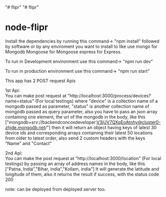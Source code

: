 "# flipr" 
"# flipr" 
# node-flipr

Install the dependencies by running this command-> "npm install"
followed by software or by any enviroment you want to install to like use 
mongo for Mongodb
Mongoose for Mongoose
express for Express.

To run in Development environment use this command-> "npm run dev"

To run in production environment use this command-> "npm run start"

This app has 2 POST request Apis

1st Api:    
You can make post request at "http://localhost:3000/process/devices?name=status" (For local testings)
 where "device" is a collection name of a mongodb passed as parameter, "status" is another collection name of mongodb passed as query parameter,
also you have to pass an json array containing one element, the url of the mongodb in the body, like this ["mongodb+srv://backendconcoxdeveloper:V3jUV7QXqEoAtnhy@cluster0-zhjde.mongodb.net/"] then it will return an object having keys of latest 30 device ids and corresponding arrays containing their latest 50 locations from older to latest order, also send 2 custom headers with the keys "Name" and "Contact"

2nd Api:    
You can make the post request at "http://localhost:3000/location" (For local testings) 
 by passing an array of address names in the body, like this ["Patna, India","Bihar, india","Kollam, india"] It will generate the latitude and longitude of them, also
 it returns the result if success, with the status code 200

note: can be deployed from deployed server too.